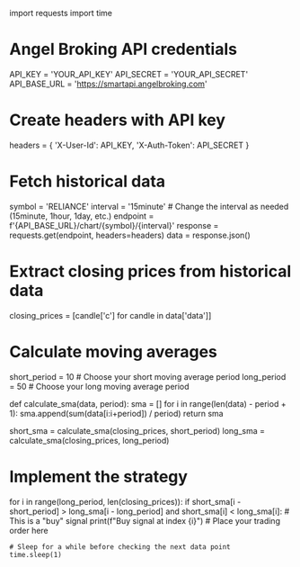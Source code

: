import requests
import time

# Angel Broking API credentials
API_KEY = 'YOUR_API_KEY'
API_SECRET = 'YOUR_API_SECRET'
API_BASE_URL = 'https://smartapi.angelbroking.com'

# Create headers with API key
headers = {
    'X-User-Id': API_KEY,
    'X-Auth-Token': API_SECRET
}

# Fetch historical data
symbol = 'RELIANCE'
interval = '15minute'  # Change the interval as needed (15minute, 1hour, 1day, etc.)
endpoint = f'{API_BASE_URL}/chart/{symbol}/{interval}'
response = requests.get(endpoint, headers=headers)
data = response.json()

# Extract closing prices from historical data
closing_prices = [candle['c'] for candle in data['data']]

# Calculate moving averages
short_period = 10  # Choose your short moving average period
long_period = 50   # Choose your long moving average period

def calculate_sma(data, period):
    sma = []
    for i in range(len(data) - period + 1):
        sma.append(sum(data[i:i+period]) / period)
    return sma

short_sma = calculate_sma(closing_prices, short_period)
long_sma = calculate_sma(closing_prices, long_period)

# Implement the strategy
for i in range(long_period, len(closing_prices)):
    if short_sma[i - short_period] > long_sma[i - long_period] and short_sma[i] < long_sma[i]:
        # This is a "buy" signal
        print(f"Buy signal at index {i}")
        # Place your trading order here

    # Sleep for a while before checking the next data point
    time.sleep(1)
